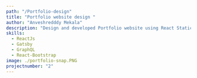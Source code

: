 ```yaml
---
path: "/Portfolio-design"
title: "Portfolio website design "
author: "Anveshredddy Mekala"
description: "Design and developed Portfolio website using React Static site generator Gatsby and GraphQL."
skills:
  - ReactJs
  - Gatsby
  - GraphQL
  - React-Bootstrap
image: ./portfolio-snap.PNG
projectnumber: "2"
---
```

